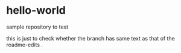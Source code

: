 # hello-world
sample repository to test


this is just to check whether the branch has same text as that of the readme-edits .
